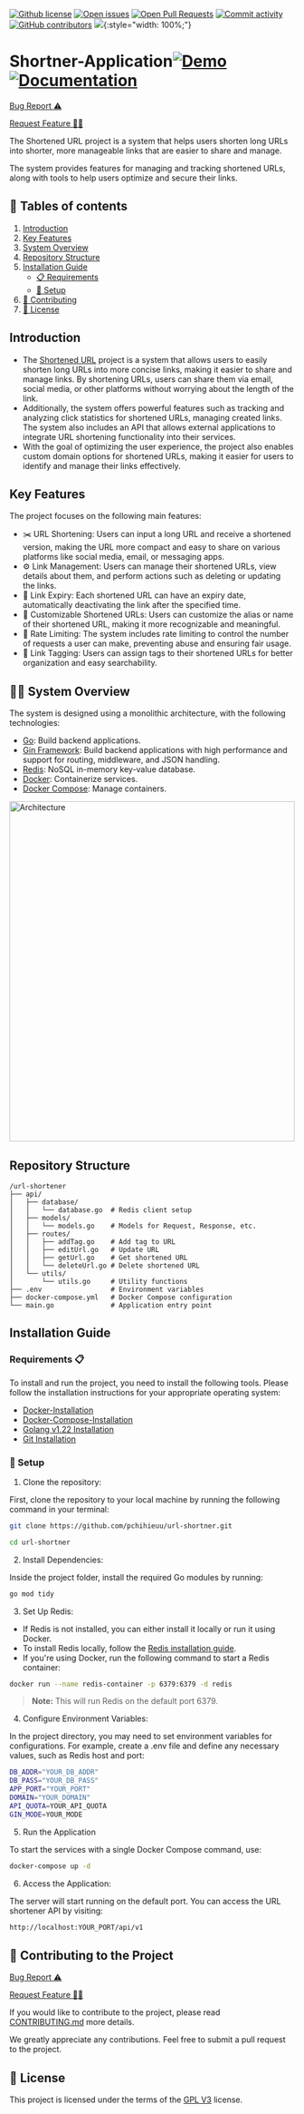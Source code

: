 [![Github license](https://img.shields.io/github/license/pchihieuu/url-shortner.svg 'Github license')](https://github.com/pchihieuu/url-shortner/blob/master/LICENSE)
[![Open issues](https://img.shields.io/github/issues/pchihieuu/url-shortner.svg 'Open issues')](https://github.com/pchihieuu/url-shortner/issues)
[![Open Pull Requests](https://img.shields.io/github/issues-pr/pchihieuu/url-shortner.svg 'Open Pull Requests')](https://github.com/pchihieuu/url-shortner/pulls)
[![Commit activity](https://img.shields.io/github/commit-activity/m/pchihieuu/url-shortner.svg 'Commit activity')](https://github.com/pchihieuu/url-shortner/graphs/commit-activity)
[![GitHub contributors](https://img.shields.io/github/contributors/pchihieuu/url-shortner.svg 'Github contributors')](https://github.com/pchihieuu/url-shortner/graphs/contributors)
![](./docs/images/main.png){:style="width: 100%;"}


# Shortner-Application[![Demo](https://img.shields.io/badge/Demo-2ea44f?style=for-the-badge)](http://vnlaw.japaneast.cloudapp.azure.com) [![Documentation](https://img.shields.io/badge/Documentation-blue?style=for-the-badge)](https://pchihieuugmai-zsv8578.getoutline.com/doc/shortner-url-Pa3VNIVx63)

<a href="https://github.com/pchihieuu/url-shortner/issues/new?assignees=&labels=&projects=&template=bug_report.md&title=%F0%9F%90%9B+Bug+Report%3A+">Bug Report ⚠️
</a>

<a href="https://github.com/pchihieuu/url-shortner/issues/new?assignees=&labels=&projects=&template=feature_request.md&title=RequestFeature:">Request Feature 👩‍💻</a>

The Shortened URL project is a system that helps users shorten long URLs into shorter, more manageable links that are easier to share and manage. 

The system provides features for managing and tracking shortened URLs, along with tools to help users optimize and secure their links.

## 🔎 Tables of contents

1. [Introduction](#Introduction)
2. [Key Features](#Key-Features)
3. [System Overview](#👩‍💻-System-Overview)
4. [Repository Structure](#Repository-Structure)
5. [Installation Guide](#Installation-Guide)
    - [📋 Requirements](#Requirements-📋)
    - [🔨 Setup](#🔨-set-up)
6. [🙌 Contributing](#🙌-contributing-to-the-project)
8. [📝 License](#📝-license)

## Introduction

-   The [Shortened URL](https://en.wikipedia.org/wiki/URL_shortening) project is a system that allows users to easily shorten long URLs into more concise links, making it easier to share and manage links. By shortening URLs, users can share them via email, social media, or other platforms without worrying about the length of the link.
-   Additionally, the system offers powerful features such as tracking and analyzing click statistics for shortened URLs, managing created links. The system also includes an API that allows external applications to integrate URL shortening functionality into their services.
-   With the goal of optimizing the user experience, the project also enables custom domain options for shortened URLs, making it easier for users to identify and manage their links effectively.

## Key Features

The project focuses on the following main features:

-   ✂️ URL Shortening: Users can input a long URL and receive a shortened version, making the URL more compact and easy to share on various platforms like social media, email, or messaging apps.
-   ⚙️ Link Management: Users can manage their shortened URLs, view details about them, and perform actions such as deleting or updating the links.
-   🔗 Link Expiry: Each shortened URL can have an expiry date, automatically deactivating the link after the specified time.
-   🛃 Customizable Shortened URLs: Users can customize the alias or name of their shortened URL, making it more recognizable and meaningful.
-   🔑 Rate Limiting: The system includes rate limiting to control the number of requests a user can make, preventing abuse and ensuring fair usage.
-   🔗 Link Tagging: Users can assign tags to their shortened URLs for better organization and easy searchability.

## 👩‍💻 System Overview

The system is designed using a monolithic architecture, with the following technologies:

-   [Go](https://go.dev/): Build backend applications.
-   [Gin Framework](https://gin-gonic.com/): Build backend applications with high performance and support for routing, middleware, and JSON handling.
-   [Redis](https://redis.io/): NoSQL in-memory key-value database.
-   [Docker](https://www.docker.com/): Containerize services.
-   [Docker Compose](https://docs.docker.com/compose/): Manage containers.

<img loading="lazy" src="./docs/images/url_shorter.drawio1.svg" alt="Architecture" width="100%" height=600>

## Repository Structure
```plaintext
/url-shortener
├── api/
│   ├── database/
│   │   └── database.go  # Redis client setup
│   ├── models/
│   │   └── models.go    # Models for Request, Response, etc.
│   ├── routes/
│   │   ├── addTag.go    # Add tag to URL
│   │   ├── editUrl.go   # Update URL
│   │   ├── getUrl.go    # Get shortened URL
│   │   └── deleteUrl.go # Delete shortened URL
│   └── utils/
│       └── utils.go     # Utility functions
├── .env                 # Environment variables
├── docker-compose.yml   # Docker Compose configuration
└── main.go              # Application entry point
```
## Installation Guide

### Requirements 📋

To install and run the project, you need to install the following tools. Please follow the installation instructions for your appropriate operating system:

-   [Docker-Installation](https://docs.docker.com/get-docker/)
-   [Docker-Compose-Installation](https://docs.docker.com/compose/install/)
-   [Golang v1.22 Installation](https://go.dev/doc/install)
-   [Git Installation](https://git-scm.com/downloads)

### 🔨 Setup

1. Clone the repository:

First, clone the repository to your local machine by running the following command in your terminal:

```bash
git clone https://github.com/pchihieuu/url-shortner.git

cd url-shortner
```

2. Install Dependencies:

Inside the project folder, install the required Go modules by running:

```bash
go mod tidy
```

3. Set Up Redis:

-   If Redis is not installed, you can either install it locally or run it using Docker.
-   To install Redis locally, follow the [Redis installation guide](https://redis.io/docs/latest/operate/oss_and_stack/install/install-redis/).
-   If you're using Docker, run the following command to start a Redis container:

```bash
docker run --name redis-container -p 6379:6379 -d redis
```

> **Note:** This will run Redis on the default port 6379.

4. Configure Environment Variables: 

In the project directory, you may need to set environment variables for configurations. For example, create a .env file and define any necessary values, such as Redis host and port:

```bash
DB_ADDR="YOUR_DB_ADDR"
DB_PASS="YOUR_DB_PASS"
APP_PORT="YOUR_PORT"
DOMAIN="YOUR_DOMAIN"
API_QUOTA=YOUR_API_QUOTA
GIN_MODE=YOUR_MODE
```

5.  Run the Application

To start the services with a single Docker Compose command, use:

```bash
docker-compose up -d
```

6. Access the Application: 

The server will start running on the default port. You can access the URL shortener API by visiting:

```bash
http://localhost:YOUR_PORT/api/v1
```

## 🙌 Contributing to the Project

<a href="https://github.com/pchihieuu/url-shortner/issues/new?assignees=&labels=&projects=&template=bug_report.md&title=%F0%9F%90%9B+Bug+Report%3A+">Bug Report ⚠️
</a>

<a href="https://github.com/pchihieuu/url-shortner/issues/new?assignees=&labels=&projects=&template=feature_request.md&title=RequestFeature:">Request Feature 👩‍💻</a>

If you would like to contribute to the project, please read [CONTRIBUTING.md](.github/CONTRIBUTING.md) more details.

We greatly appreciate any contributions. Feel free to submit a pull request to the project.

## 📝 License

This project is licensed under the terms of the [GPL V3](LICENSE) license.